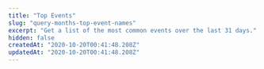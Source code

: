 ```yaml
---
title: "Top Events"
slug: "query-months-top-event-names"
excerpt: "Get a list of the most common events over the last 31 days."
hidden: false
createdAt: "2020-10-20T00:41:48.208Z"
updatedAt: "2020-10-20T00:41:48.208Z"
---
```

